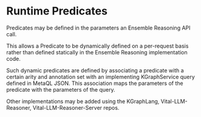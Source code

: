 # Runtime Predicates

Predicates may be defined in the parameters an Ensemble Reasoning API call.

This allows a Predicate to be dynamically defined on a per-request basis rather than defined statically in the Ensemble Reasoning implementation code.

Such dynamic predicates are defined by associating a predicate with a certain arity and annotation set with an implementing KGraphService query defined in MetaQL JSON.  This association maps the parameters of the predicate with the parameters of the query.

Other implementations may be added using the KGraphLang, Vital-LLM-Reasoner, Vital-LLM-Reasoner-Server repos.

